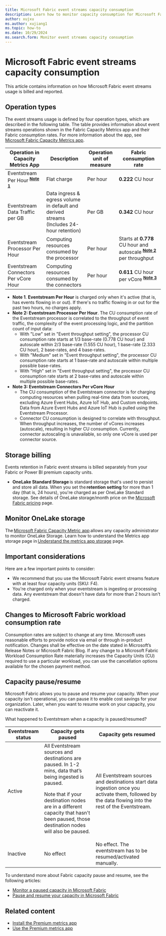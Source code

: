 ```yaml
---
title: Microsoft Fabric event streams capacity consumption
description: Learn how to monitor capacity consumption for Microsoft Fabric event streams.
author: xujxu
ms.author: xujiang1
ms.topic: how-to 
ms.date: 10/29/2024
ms.search.form: Monitor event streams capacity consumption
---
```


# Microsoft Fabric event streams capacity consumption

This article contains information on how Microsoft Fabric event streams usage is billed and reported. 

## Operation types
The event streams usage is defined by four operation types, which are described in the following table. The table provides information about event streams operations shown in the Fabric Capacity Metrics app and their Fabric consumption rates. For more information about the app, see [Microsoft Fabric Capacity Metrics app](../../enterprise/metrics-app.md).
 

| Operation in Capacity Metrics App | Description | Operation unit of measure | Fabric consumption rate |
| --------------------------------- | ----------- | ------------------------- | ----------------------- |
| Eventstream Per Hour <sup>**[Note 1](#Note-1)**</sup> | Flat charge | Per hour | **0.222** CU hour |
| Eventstream Data Traffic per GB | Data ingress & egress volume in default and derived streams <br/> (Includes 24-hour retention) | Per GB | **0.342** CU hour |
| Eventstream Processor Per Hour | Computing resources consumed by the processor | Per hour | Starts at **0.778** CU hour and autoscale <sup>**[Note 2](#Note-2)**</sup> per throughput |
| Eventstream Connectors Per vCore Hour | Computing resources consumed by the connectors | Per hour | **0.611** CU hour per vCore <sup>**[Note 3](#Note-3)**</sup> |

* <a id="Note-1"></a>**Note 1**. **Eventstream Per Hour** is charged only when it's active (that is, has events flowing in or out). If there's no traffic flowing in or out for the past two hours, no charges apply.
* <a id="Note-2"></a>**Note 2: Eventstream Processor Per Hour**. The CU consumption rate of the Eventstream processor is correlated to the throughput of event traffic, the complexity of the event processing logic, and the partition count of input data:
   * With "Low" set in "Event throughput setting", the processor CU consumption rate starts at 1/3 base-rate (0.778 CU hour) and autoscale within 2/3 base-rate (1.555 CU hour), 1 base-rate (2.333 CU hour), 2 base-rates, and 4 base-rates.
   * With "Medium" set in "Event throughput setting", the processor CU consumption rate starts at 1 base-rate and autoscale within multiple possible base-rates.
   * With "High" set in "Event throughput setting", the processor CU consumption rate starts at 2 base-rates and autoscale within multiple possible base-rates.
* <a id="Note-3"></a>**Note 3: Eventstream Connectors Per vCore Hour** 
   * The CU consumption of the Eventstream connector is for charging computing resources when pulling real-time data from sources, excluding Azure Event Hubs, Azure IoT Hub, and Custom endpoints. Data from Azure Event Hubs and Azure IoT Hub is pulled using the Eventstream Processor. 
   * Connector CU consumption is designed to correlate with throughput. When throughput increases, the number of vCores increases (autoscale), resulting in higher CU consumption. Currently, connector autoscaling is unavailable, so only one vCore is used per connector source.

## Storage billing
Events retention in Fabric event streams is billed separately from your Fabric or Power BI premium capacity units.  

* **OneLake Standard Storage** is standard storage that's used to persist and store all data. When you set the **retention setting** for more than 1 day (that is, 24 hours), you're charged as per OneLake Standard storage. See details of OneLake storage/month price on the [Microsoft Fabric pricing](https://azure.microsoft.com/pricing/details/microsoft-fabric/) page. 

## Monitor OneLake storage 

The [Microsoft Fabric Capacity Metric app](../../enterprise/metrics-app.md) allows any capacity administrator to monitor OneLake Storage. Learn how to understand the Metrics app storage page in [Understand the metrics app storage](../../enterprise/metrics-app-storage-page.md) page.

## Important considerations
Here are a few important points to consider:

- We recommend that you use the Microsoft Fabric event streams feature with at least four capacity units (SKU: F4).
- You're charged only when your eventstream is ingesting or processing data. Any eventstream that doesn't have data for more than 2 hours isn't charged.  

## Changes to Microsoft Fabric workload consumption rate 
Consumption rates are subject to change at any time. Microsoft uses reasonable efforts to provide notice via email or through in-product notification. Changes shall be effective on the date stated in Microsoft’s Release Notes or Microsoft Fabric Blog. If any change to a Microsoft Fabric Workload Consumption Rate materially increases the Capacity Units (CU) required to use a particular workload, you can use the cancellation options available for the chosen payment method. 

## Capacity pause/resume 

Microsoft Fabric allows you to pause and resume your capacity. When your capacity isn't operational, you can pause it to enable cost savings for your organization. Later, when you want to resume work on your capacity, you can reactivate it. 

What happened to Eventstream when a capacity is paused/resumed?
 
| Eventstream status | Capacity gets paused | Capacity gets resumed |
| --- | -------------- | -------------- | 
| Active | All Eventstream sources and destinations are paused. In 1-2 mins, data that’s being ingested is paused. <p>Note that if your destination nodes are in a different capacity that hasn't been paused, those destination nodes will also be paused.</p> | All Eventstream sources and destinations start data ingestion once you activate them, followed by the data flowing into the rest of the Eventstream. |
| Inactive | No effect | No effect. The eventstream has to be resumed/activated manually. |

To understand more about Fabric capacity pause and resume, see the following articles: 

- [Monitor a paused capacity in Microsoft Fabric](../../enterprise/monitor-paused-capacity.md)
- [Pause and resume your capacity in Microsoft Fabric](../../enterprise/pause-resume.md)

## Related content 

- [Install the Premium metrics app](/power-bi/enterprise/service-premium-install-app)
- [Use the Premium metrics app](/power-bi/enterprise/service-premium-metrics-app)
